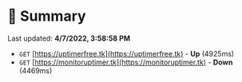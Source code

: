 # 📖 Summary
Last updated: **4/7/2022, 3:58:58 PM**

- `GET` [https://uptimerfree.tk](https://uptimerfree.tk) - **Up** (4925ms)
- `GET` [https://monitoruptimer.tk](https://monitoruptimer.tk) - **Down** (4469ms)
